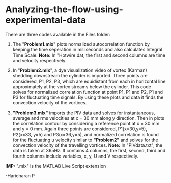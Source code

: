 # Analyzing-the-flow-using-experimental-data

There are three codes available in the Files folder:

  1. The "**Problem1.mlx**" plots normalized autocorrelation function by keeping the time seperation in milliseconds and also calculates Integral Time Scale.
     **Note:** In "Hotwire.dat, the first and second columns are time and velocity respectively.
  
  2. In "**Problem2.mlx**", a dye visualization video of vortex (Karman) shedding downstream the cylinder is imported. Three points are considered, P1, P2, P3, which are equidistant from each in horizontal line approximately at the vortex streams below the cylinder. This code solves for normalized correlation function at point P1, P1 and P2, P1 and P3 for fluctuating time signals. By using these plots and data it finds the convection velocity of the vortices.
  
  3.  **"Problem3.mlx"** imports the PIV data and solves for instantaneous, average and rms velocities at x = 30 mm along y direction. Then in plots the correlation contour by considering a reference point at x = 30 mm and y = 0 mm. Again three points are considered, P1(x=30,y=5), P2(x=33, y=5) and P3(x=36,y=5), and normalized correlation is found for the fluctuating u velocity similar to **"Problem2"** and solves for the convection velocity of the travelling vortices.
     **Note:** In "PIVdata.txt", the data is taken at 365Hz. It contains 4 columns, the first, second, third and fourth columns include variables, x, y, U and V respectively.


**IMP:** ".mlx" is the MATLAB Live Script extension

-Haricharan P
